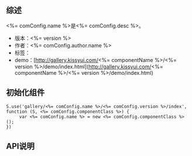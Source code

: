 ## 综述

<%= comConfig.name %>是<%= comConfig.desc %>。

* 版本：<%= version %>
* 作者：<%= comConfig.author.name %>
* 标签：
* demo：[http://gallery.kissyui.com/<%= componentName %>/<%= version %>/demo/index.html](http://gallery.kissyui.com/<%= componentName %>/<%= version %>/demo/index.html)

## 初始化组件

    S.use('gallery/<%= comConfig.name %>/<%= comConfig.version %>/index', function (S, <%= comConfig.componentClass %>) {
         var <%= comConfig.name %> = new <%= comConfig.componentClass %>();
    })

## API说明
